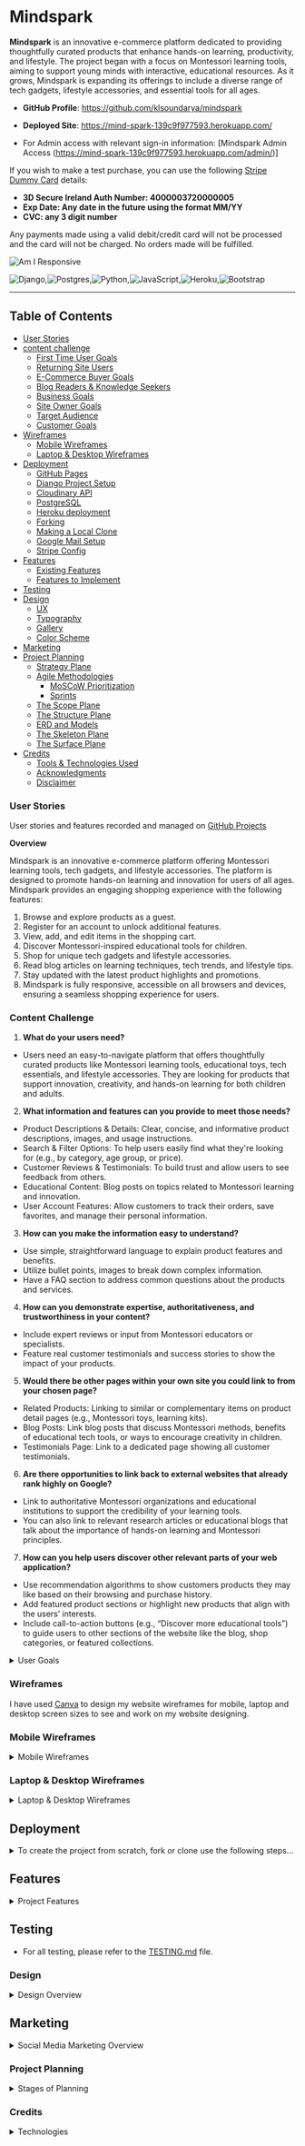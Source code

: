 # Mindspark

**Mindspark** is an innovative e-commerce platform dedicated to providing thoughtfully curated products that enhance hands-on learning, productivity, and lifestyle. The project began with a focus on Montessori learning tools, aiming to support young minds with interactive, educational resources. As it grows, Mindspark is expanding its offerings to include a diverse range of tech gadgets, lifestyle accessories, and essential tools for all ages.

- **GitHub Profile**: <https://github.com/klsoundarya/mindspark>
- **Deployed Site**: <https://mind-spark-139c9f977593.herokuapp.com/>

- For Admin access with relevant sign-in information: [Mindspark Admin Access (https://mind-spark-139c9f977593.herokuapp.com/admin/)]

If you wish to make a test purchase, you can use the following [Stripe Dummy Card](https://stripe.com/docs/testing) details:

- **3D Secure Ireland Auth Number: 4000003720000005**
- **Exp Date: Any date in the future using the format MM/YY**
- **CVC: any 3 digit number**

Any payments made using a valid debit/credit card will not be processed and the card will not be charged. No orders made will be fulfilled.

![Am I Responsive](read-me/am-i-responsive/am-i-responsive.JPG)

![Django](https://img.shields.io/badge/django-%23092E20.svg?style=for-the-badge&logo=django&logoColor=white),![Postgres](https://img.shields.io/badge/postgres-%23316192.svg?style=for-the-badge&logo=postgresql&logoColor=white),![Python](https://img.shields.io/badge/python-3670A0?style=for-the-badge&logo=python&logoColor=ffdd54),![JavaScript](https://img.shields.io/badge/javascript-%23323330.svg?style=for-the-badge&logo=javascript&logoColor=%23F7DF1E),![Heroku](https://img.shields.io/badge/heroku-%23430098.svg?style=for-the-badge&logo=heroku&logoColor=white),![Bootstrap](https://img.shields.io/badge/bootstrap-%238511FA.svg?style=for-the-badge&logo=bootstrap&logoColor=white)

<hr>

## Table of Contents

- [User Stories](#user-stories)
- [content challenge](#content-challenge)
  - [First Time User Goals](#first-time-user-goals)
  - [Returning Site Users](#returning-site-users)
  - [E-Commerce Buyer Goals](#e-commerce-buyer-goals)
  - [Blog Readers & Knowledge Seekers](#blog-readers-&-knowledge-seekers)
  - [Business Goals](#business-goals)
  - [Site Owner Goals](#site-owner-goals)
  - [Target Audience](#target-audience)
  - [Customer Goals](#customer-goals)
- [Wireframes](#wireframes)
  - [Mobile Wireframes](#mobile-wireframes)
  - [Laptop & Desktop Wireframes](#laptop--desktop-wireframes)
- [Deployment](#deployment)
  - [GitHub Pages](#github-pages)
  - [Django Project Setup](#django-project-setup)
  - [Cloudinary API](#cloudinary-api)
  - [PostgreSQL](#elephant-sql)
  - [Heroku deployment](#heroku-deployment)
  - [Forking](#forking)
  - [Making a Local Clone](#making-a-local-clone)
  - [Google Mail Setup](#google-mail-setup)
  - [Stripe Config](#stripe-config)
- [Features](#features)
  - [Existing Features](#existing-features)
  - [Features to Implement](#features-to-implement)
- [Testing](#testing)
- [Design](#design)
  - [UX](#ux)
  - [Typography](#typography)
  - [Gallery](#gallery)
  - [Color Scheme](#color-scheme)
- [Marketing](#marketing)
- [Project Planning](#project-planning)
  - [Strategy Plane](#strategy-plane)
  - [Agile Methodologies](#agile-methodologies)
    - [MoSCoW Prioritization](#moscow-prioritization)
    - [Sprints](#sprints)
  - [The Scope Plane](#the-scope-plane)
  - [The Structure Plane](#the-structure-plane)
  - [ERD and Models](#erd-and-models)
  - [The Skeleton Plane](#the-skeleton-plane)
  - [The Surface Plane](#the-surface-plane)
- [Credits](#credits)
  - [Tools & Technologies Used](#tools--technologies-used)
  - [Acknowledgments](#acknowledgements)
  - [Disclaimer](#disclaimer)


### User Stories

User stories and features recorded and managed on [GitHub Projects](<https://github.com/users/klsoundarya/projects/5>)

**Overview**

Mindspark is an innovative e-commerce platform offering Montessori learning tools, tech gadgets, and lifestyle accessories. The platform is designed to promote hands-on learning and innovation for users of all ages. Mindspark provides an engaging shopping experience with the following features:

1. Browse and explore products as a guest.
2. Register for an account to unlock additional features.
3. View, add, and edit items in the shopping cart.
4. Discover Montessori-inspired educational tools for children.
5. Shop for unique tech gadgets and lifestyle accessories.
6. Read blog articles on learning techniques, tech trends, and lifestyle tips.
7. Stay updated with the latest product highlights and promotions.
8. Mindspark is fully responsive, accessible on all browsers and devices, ensuring a seamless shopping experience for users.

### Content Challenge

1. **What do your users need?**
- Users need an easy-to-navigate platform that offers thoughtfully curated products like Montessori learning tools, educational toys, tech essentials, and lifestyle accessories. They are looking for products that support innovation, creativity, and hands-on learning for both children and adults.

2. **What information and features can you provide to meet those needs?**
- Product Descriptions & Details: Clear, concise, and informative product descriptions, images, and usage instructions.
- Search & Filter Options: To help users easily find what they're looking for (e.g., by category, age group, or price).
- Customer Reviews & Testimonials: To build trust and allow users to see feedback from others.
- Educational Content: Blog posts on topics related to Montessori learning and innovation.
- User Account Features: Allow customers to track their orders, save favorites, and manage their personal information.

3. **How can you make the information easy to understand?**
- Use simple, straightforward language to explain product features and benefits.
- Utilize bullet points, images to break down complex information.
- Have a FAQ section to address common questions about the products and services.

4. **How can you demonstrate expertise, authoritativeness, and trustworthiness in your content?**
- Include expert reviews or input from Montessori educators or specialists.
- Feature real customer testimonials and success stories to show the impact of your products.

5. **Would there be other pages within your own site you could link to from your chosen page?**
- Related Products: Linking to similar or complementary items on product detail pages (e.g., Montessori toys, learning kits).
- Blog Posts: Link blog posts that discuss Montessori methods, benefits of educational tech tools, or ways to encourage creativity in children.
- Testimonials Page: Link to a dedicated page showing all customer testimonials.

6. **Are there opportunities to link back to external websites that already rank highly on Google?**
- Link to authoritative Montessori organizations and educational institutions to support the credibility of your learning tools.
- You can also link to relevant research articles or educational blogs that talk about the importance of hands-on learning and Montessori principles.

7. **How can you help users discover other relevant parts of your web application?**
- Use recommendation algorithms to show customers products they may like based on their browsing and purchase history.
- Add featured product sections or highlight new products that align with the users’ interests.
- Include call-to-action buttons (e.g., “Discover more educational tools”) to guide users to other sections of the website like the blog, shop categories, or featured collections.


<!-- Some of the mentioned user stories have already been implemented, while the remaining ones from above content challenge are planned for future features. -->

<details>
<summary>User Goals</summary>
<br>

#### First time User Goals

- As a first-time user, I want to easily understand the purpose of Mindspark and how it supports hands-on learning, technology, and lifestyle improvement.
- As a first-time user, I want to browse product categories and see featured products to quickly find items that match my needs.
- As a first-time user, I want to read blog highlights to learn about educational tools, Montessori learning, and innovative gadgets.
- As a first-time user, I want the website to feel trustworthy and professional, with clear navigation and product descriptions.

#### Returning Site Users

- As a returning user, I want to explore new arrivals in Montessori learning tools, tech gadgets, and lifestyle products.
- As a returning user, I want to read fresh blog content that gives insights into learning methods, tech innovations, and practical tools.
- As a returning user, I want to check customer reviews and testimonials before making a purchase.
- As a returning user, I want a fast and simple checkout process for my orders.

#### E-Commerce Buyer Goals

- As a shopper, I want to search for specific products easily using filters and categories.
- As a shopper, I want to view detailed product descriptions with images to make informed purchasing decisions.
- As a shopper, I want to see secure payment options and track my order after purchasing.
- As a shopper, I want to read product recommendations based on my interests and past purchases.

#### Blog Readers & Knowledge Seekers

- As a blog reader, I want to access educational articles about Montessori learning, innovative tech, and lifestyle solutions.
- As a blog reader, I want to explore trending topics and see expert insights in hands-on education.
- As a blog reader, I want to share blogs on social media to spread valuable learning resources.

### Business Goals
Mindspark provides efficient admin functionality with an intuitive dashboard to manage:

- Product inventory for seamless additions and updates.
- Blog articles to keep customers engaged with insightful content.
- Order tracking and user management through the Django Admin Panel.
- Mindspark is designed to build a strong community of lifelong learners, tech enthusiasts, and parents looking for innovative educational tools. 

The platform's marketing efforts focus on:

- SEO-driven blog content to attract organic traffic.
- Social media promotions to engage with potential customers.
- Email newsletters to provide updates on new arrivals, trends, and exclusive offers

#### Site Owner Goals

- As the site owner, I want to showcase Mindspark’s vision and mission clearly on the homepage.
- As the site owner, I want to regularly update product listings to keep the inventory fresh and relevant.
- As the site owner, I want to ensure SEO optimization for better visibility and organic traffic growth.
- As the site owner, I want to engage with customers through blog content, testimonials, and social media.

### Target Audience

- Parents & Educators – Looking for Montessori tools to enhance learning for children.
- Young Professionals & Students – Searching for tech gadgets and lifestyle products to boost productivity.
- Innovative Learners & Thinkers – Interested in educational tools that encourage creativity and self-improvement.

### Customer Goals
Mindspark aims to provide a user-friendly shopping experience where customers can easily browse, learn about, and purchase innovative products. 
Customers are encouraged to:
- Find Montessori learning tools to support early education.
- Discover tech gadgets that enhance productivity and daily life.
- Stay informed through blog posts covering learning strategies, technology, and lifestyle trends.
- Register an account to manage purchases and receive exclusive updates.
- By offering high-quality educational and tech-based products, Mindspark empowers users to spark creativity and innovation in learning and everyday life.

</details>

### Wireframes

I have used [Canva](https://www.canva.com/) to design my website wireframes for mobile, laptop and desktop screen sizes to see and work on my website designing.

### Mobile Wireframes
<!-- learnt the dropdown from https://dev.to/asyraf/how-to-add-dropdown-in-markdown-o78 -->
<!-- My website has evolved from the initial wireframes I created earlier in the project. While the design now looks bit different from the original plan, I see this as a natural progression as the project developed. The changes reflect new ideas and insights that came up during the development process, resulting in a structure that aligns better with the project’s goals. -->

<details>
<summary>Mobile Wireframes</summary>
<br>

![phone wireframes](read-me/wireframes/mindspark-mobile-wireframe/1.png)
![phone wireframes](read-me/wireframes/mindspark-mobile-wireframe/2.png)
![phone wireframes](read-me/wireframes/mindspark-mobile-wireframe/3.png)
![phone wireframes](read-me/wireframes/mindspark-mobile-wireframe/4.png)
![phone wireframes](read-me/wireframes/mindspark-mobile-wireframe/5.png)
![phone wireframes](read-me/wireframes/mindspark-mobile-wireframe/6.png)
![phone wireframes](read-me/wireframes/mindspark-mobile-wireframe/7.png)
![phone wireframes](read-me/wireframes/mindspark-mobile-wireframe/8.png)
![phone wireframes](read-me/wireframes/mindspark-mobile-wireframe/9.png)
![phone wireframes](read-me/wireframes/mindspark-mobile-wireframe/10.png)
![phone wireframes](read-me/wireframes/mindspark-mobile-wireframe/11.png)
![phone wireframes](read-me/wireframes/mindspark-mobile-wireframe/12.png)
![phone wireframes](read-me/wireframes/mindspark-mobile-wireframe/13.png)
![phone wireframes](read-me/wireframes/mindspark-mobile-wireframe/14.png)
![phone wireframes](read-me/wireframes/mindspark-mobile-wireframe/15.png)
![phone wireframes](read-me/wireframes/mindspark-mobile-wireframe/16.png)


</details>

### Laptop & Desktop Wireframes

<details>
<summary>Laptop & Desktop Wireframes</summary>
<br>

![Laptop and desktop Wireframes](read-me/wireframes/mindspark-website-wireframe/1.png)
![Laptop and desktop Wireframes](read-me/wireframes/mindspark-website-wireframe/2.png)
![Laptop and desktop Wireframes](read-me/wireframes/mindspark-website-wireframe/3.png)
![Laptop and desktop Wireframes](read-me/wireframes/mindspark-website-wireframe/4.png)
![Laptop and desktop Wireframes](read-me/wireframes/mindspark-website-wireframe/5.png)
![Laptop and desktop Wireframes](read-me/wireframes/mindspark-website-wireframe/6.png)
![Laptop and desktop Wireframes](read-me/wireframes/mindspark-website-wireframe/7.png)
![Laptop and desktop Wireframes](read-me/wireframes/mindspark-website-wireframe/8.png)
![Laptop and desktop Wireframes](read-me/wireframes/mindspark-website-wireframe/9.png)
![Laptop and desktop Wireframes](read-me/wireframes/mindspark-website-wireframe/10.png)
![Laptop and desktop Wireframes](read-me/wireframes/mindspark-website-wireframe/11.png)
![Laptop and desktop Wireframes](read-me/wireframes/mindspark-website-wireframe/12.png)
![Laptop and desktop Wireframes](read-me/wireframes/mindspark-website-wireframe/13.png)
![Laptop and desktop Wireframes](read-me/wireframes/mindspark-website-wireframe/14.png)
![Laptop and desktop Wireframes](read-me/wireframes/mindspark-website-wireframe/15.png)
![Laptop and desktop Wireframes](read-me/wireframes/mindspark-website-wireframe/16.png)

</details>

## Deployment

<details>
<summary>To create the project from scratch, fork or clone use the following steps...</summary>
<br>

To begin this project from scratch, you must first create a new GitHub repository using the [Code Institute's Template](https://github.com/Code-Institute-Org/ci-full-template). This template provides the relevant tools to get you started. To use this template:

1. Log in to [GitHub](https://github.com/) or create a new account.
2. Navigate to the above CI Full Template.
3. Click '**Use this template**' -> '**Create a new repository**'.
4. Choose a new repository name and click '**Create repository from template**'.
5. In your new repository space, (choice of your IDE) click the button to generate a new workspace.

## Django Project Setup

1. Install Django and supporting libraries: 
   
- ```pip3 install 'django<4.2.16' gunicorn```
- ```pip3 install dj_database_url psycopg2```
- ```pip3 install dj3-cloudinary-storage```  
  
2. Once you have installed any relevant dependencies or libraries, such as the ones listed above, it is important to create a **requirements.txt** file and add all installed libraries to it with the ```pip3 freeze --local > requirements.txt``` command in the terminal.  
3. Create a new Django project in the terminal ```django-admin startproject mindspark .```
4. Create a new app example: ```python3 mangage.py startapp shop```
5. Add this to list of **INSTALLED_APPS** in **settings.py** - 'shop',
6. Create a superuser for the project to allow Admin access and enter credentials: ```python3 manage.py createsuperuser```
7. Migrate the changes with commands: ```python3 manage.py migrate```
8. An **env.py** file must be created to store all protected data such as the **DATABASE_URL**, **cloudinary** and **SECRET_KEY**. These may be called upon in your project's **settings.py** file along with your Database configurations. The **env.py** file must be added to your **gitignore** file so that your important, protected information is not pushed to public viewing on GitHub. For adding to **env.py**:

- ```import os```
- ```os.environ["DATABASE_URL"]="<copiedURLfromPostgreSQL>"```
- ```os.environ["SECRET_KEY"]="my_super^secret@key"```
  
For adding to **settings.py**:

- ```import os```
- ```import dj_database_url```
- ```if os.path.exists("env.py"):```
- ```import env```
- ```SECRET_KEY = os.environ.get('SECRET_KEY')``` (actual key hidden within env.py)  

9. Replace **DATABASES** with:

```
DATABASES = {
    'default': dj_database_url.parse(os.environ.get("DATABASE_URL"))
  }
```

10. Set up the templates directory in **settings.py**:
- Under ``BASE_DIR`` enter ``TEMPLATES_DIR = os.path.join(BASE_DIR, ‘templates’)``
- Update ``TEMPLATES = 'DIRS': [TEMPLATES_DIR]`` with:

```
os.path.join(BASE_DIR, 'templates'),
os.path.join(BASE_DIR, 'templates', 'allauth')
```

- Create the media, static and templates directories in top level of project file in IDE workspace.

11. A **Procfile** must be created within the project repo for Heroku deployment with the following placed within it: ```web: gunicorn mindspark.wsgi```
12. Make the necessary migrations again.

## Cloudinary API 

Cloudinary provides a cloud hosting solution for media storage. All users uploaded images in the mindspark project are hosted here.

Set up a new account at [Cloudinary](https://cloudinary.com/) and add your Cloudinary API environment variable to your **env.py** and Heroku Config Vars.
In your project workspace: 

- Add Cloudinary libraries to INSTALLED_APPS in settings.py 
- In the order: 
```
   'cloudinary_storage',  
   'django.contrib.staticfiles',  
   'cloudinary',
```
- Add to **env.py** and link up with **settings.py**: ```os.environ["CLOUDINARY_URL"]="cloudinary://...."``` 
- Set Cloudinary as storage for media and static files in settings.py:
- ```STATIC_URL = '/static/'```
```
  STATICFILES_STORAGE = 'cloudinary_storage.storage.StaticHashedCloudinaryStorage'  
  STATICFILES_DIRS = [os.path.join(BASE_DIR, 'static'), ]  
  STATIC_ROOT = os.path.join(BASE_DIR, 'staticfiles')‌  
  MEDIA_URL = '/media/'
  DEFAULT_FILE_STORAGE = 'cloudinary_storage.storage.MediaCloudinaryStorage'
```

## Deployment Process for PostgreSQL

To deploy **Mindspark** with PostgreSQL as the database, follow these steps:

A new database instance can be created from the [official website](https://www.postgresql.org/download/) for your project. 

#### 1. Configure PostgreSQL
   - Open the PostgreSQL command-line tool:
     ```bash
     sudo -u postgres psql
     ```
   - Create a new database:
     ```sql
     CREATE DATABASE mindspark_db;
     ```
   - Create a new user with a password:
     ```sql
     CREATE USER shop_admin WITH PASSWORD 'your_password';
     ```
   - Grant the user access to the database:
     ```sql
     ALTER ROLE shop_admin SET client_encoding TO 'utf8';
     ALTER ROLE shop_admin SET default_transaction_isolation TO 'read committed';
     ALTER ROLE shop_admin SET timezone TO 'UTC';
     GRANT ALL PRIVILEGES ON DATABASE mindspark_db TO shop_admin;
     ```
   - Exit the PostgreSQL prompt:
     ```sql
     \q
     ```

#### 2. Update Django Settings
   - In your Django project, go to `settings.py` and update the `DATABASES` setting:
     ```python
     DATABASES = {
         'default': {
             'ENGINE': 'django.db.backends.postgresql',
             'NAME': 'mindspark_db',
             'USER': 'mindspark_admin',
             'PASSWORD': 'your_password',
             'HOST': 'localhost',  # or IP address if using a remote server
             'PORT': '5432',       # default PostgreSQL port
         }
     }
     ```

#### 3. Apply Migrations
   - Run migrations to create the necessary tables in the PostgreSQL database:
     ```bash
     python manage.py migrate
     ```

#### 4. Verify the Setup
   - Start your Django server:
     ```bash
     python manage.py runserver
     ```
   - Visit your site to verify that the database is working as expected.

- From your user dashboard, retrieve the important 'postgres://....' value. Place the value within your **DATABASE_URL**  in your **env.py** file and follow the below instructions to place it in your Heroku Config Vars.

## Heroku Deployment

To start the deployment process , please follow the below steps:

1. Log in to [Heroku](https://id.heroku.com/login) or create an account if you are a new user.
2. Once logged in, in the Heroku Dashboard, navigate to the '**New**' button in the top, right corner, and select '**Create New App**'.
3. Enter an app name and choose your region. Click '**Create App**'.
4. In the Deploy tab, click on the '**Settings**', reach the '**Config Vars**' section and click on '**Reveal Config Vars**'. Here you will enter KEY:VALUE pairs for the app to run successfully. The KEY:VALUE pairs that you will need are your:

   - **DATABASE_URL**:**postgres://...**
   - **DISABLE_COLLECTSTATIC** of value '1' (N.B Remove this Config Var before deployment),
   - **SECRET_KEY** and value  
   - **AWS_ACCESS_KEY** and value
   - **AWS_SECRET_ACCESS_KEY** and value
   - **EMAIL_HOST_PASS** and value
   - **EMAIL_HOST_USER** and value
   - **STRIPE_PUBLIC_KEY** and value
   - **STRIPE_SECRET_KEY** and value
   - **STRIPE_WH_SECRET** and value
   - **USE_AWS** and value

5. Add the Heroku host name into **ALLOWED_HOSTS** in your projects **settings.py file** -> ```['herokuappname', ‘localhost’, ‘8000 port url’].```
2. Once you are sure that you have set up the required files including your requirements.txt and Procfile, you have ensured that **DEBUG=False**, save your project, add the files, commit for initial deployment and push the data to GitHub.
3. Go to the '**Deploy**' tab and choose GitHub as the Deployment method.
4. Search for the repository name, select the branch that you would like to build from, and connect it via the '**Connect**' button.
5. Choose from '**Automatic**' or '**Manual**' deployment options, I chose the 'Manual' deployment method. Click '**Deploy Branch**'.
6.  Once the waiting period for the app to build has finished, click the '**View**' link to bring you to your newly deployed site. If you receive any errors, Heroku will display a reason in the app build log for you to investigate. **DISABLE_COLLECTSTATIC**  may be removed from the Config Vars once you have saved and pushed an image within your project.

#### Forking

By forking the GitHub Repository, we make a copy of the original repository on our GitHub account to view and/or make changes without affecting the original owner's repository.

You can fork this repository by using the following steps:

1. Log in to GitHub and locate the [mindspark repository](https://github.com/klsoundarya/mindspark)
2. At the top of the Repository (not top of page) just above the "Settings" Button on the menu, locate the "Fork" Button.
3. Once clicked, you should now have a copy of the original repository in your own GitHub account!

### Making a Local Clone

1. Log in to GitHub and locate the [mindspark repository](https://github.com/klsoundarya/mindspark)
2. Find the Code button situated above the file list and give it a click.
3. Choose your preferred cloning method — whether it's HTTPS, SSH, or GitHub and hit the copy button to copy the URL to your clipboard.
4. Launch Git Bash or Terminal.
5. Navigate to the directory where you want the cloned directory to reside.
6. In your IDE Terminal, input the following command to clone the repository:

> git clone <https://github.com/klsoundarya/mindspark>

__Press Enter and your local clone will be created.__

7. Using the ``pip3 install -r requirements.txt`` command, the dependencies and libraries needed for **Mindspark** will be installed.
8. Set up your **env.py** file and from the above steps for Cloudinary and PostgreSQL, gather the Cloudinary API key and the PostgreSQL url for additon to your code.
9. Ensure that your **env.py** file is placed in your **.gitignore** file and follow the remaining steps in the above Django Project Setup section before pushing your code to GitHub.

## Google Mail Setup

1. Create a Gmail Account to manage emails for your Mindspark project.
2. Enable 2-Step Verification:
  - Go to **Settings** -> **Other Google Account Settings** -> **Accounts** -> **Import** -> **Other Account Settings**.
  - Activate 2-Step Verification for enhanced security.
3. Generate an App Password:
  - Navigate to **App Passwords** under Security Settings.
  - Select **Other** and enter a name (e.g., "Mindspark").
4. Click **Create** and copy the 16-digit app password provided.
5. Configure Django Email Settings in `settings.py`:
  - Add the EMAIL_HOST_USER (your Gmail address).
  - Add the EMAIL_HOST_PASS (the generated app password).
6. Update Heroku Config Vars:
  - Add EMAIL_HOST_USER and EMAIL_HOST_PASS to your Heroku environment variables.

## Stripe Config

Mindspark uses Stripe API for secure payment processing. Follow these steps to set up Stripe:

1. Create a Stripe Account and log in to the Stripe Dashboard.
2. Obtain Test API Keys:
  - In the Stripe Dashboard, navigate to **Developers → API Keys**.
  - Copy your `STRIPE_PUBLIC_KEY` and `STRIPE_SECRET_KEY`.
3. Update Environment Variables:
  - Store STRIPE_PUBLIC_KEY and STRIPE_SECRET_KEY in env.py.
  - Connect them in `settings.py` using environment variables.
4. Add these keys to your Heroku Config Vars.
5. Set Up Webhooks for Payment Security:
  - In Stripe Dashboard, go to **Developers** → **Webhooks**.
  - Click **Add Endpoint** and enter: https://your-heroku-app-url/checkout/wh.
6. Select **Retrieve all events** and **save the endpoint**.
7. Secure Webhooks:
  - Generate a **STRIPE_WH_SECRET** key.
  - Add it to env.py, settings.py, and Heroku Config Vars as before.


</details>


## Features

<details>
<summary>Project Features</summary>
<br>

### Existing Features

**Home Page:**

- Displays a welcoming layout with carousel about images showcasing the website features, and essential navigation links.
- Offers quick access to the most popular or recently updated blog posts.
- Allows users to leave a review, it has options of edit and delete for the respective users.

**Blog Page:**

- Displays a list of blog articles related to Montessori learning tools, gadgets, and lifestyle accessories.
- Includes article images, titles, publication dates, and short excerpts.
- Provides a "Read More" button to access full articles.
- Enables filtering by category or keyword search for easy navigation.

**Shop Page:**

- Displays all available products categorized for easy browsing.
- Allows users to filter products by price, category, and popularity.
- Includes pagination to enhance user experience.

**Product-detail Posts:**

- Displays detailed information about a selected product, including title, description, price, and images.
- Shows available stock and an option to add the product to the cart or wishlist.
- Provides customer reviews and ratings for transparency.
- Displays related product recommendations.

**Contact Page:**

- Contains a contact form for users to reach out to the website administrators.
- Displays relevant contact information, including email and social media links.

**Newsletter subscription:**

- Users can subscribe to the newsletter by entering their email in the designated field on the website.  
- The subscription details, includes user's email in the audience section, where the info is securely stored in the **Mailchimp dashboard**, allowing for easy management and communication.

![mailchimp](read-me/features/mailchimp.JPG)

**Password Update:**

- Users can update their password via a secure form.
- Ensures password strength guidelines are followed (e.g., minimum length, no common passwords).
- Provides a confirmation message upon successful password update.

**My profile:**

- Displays user information, including name, email, and order history.
- Allows users to update their personal details.
- Provides easy navigation to wishlist, cart, and order history.


**Add a product:**
(For Admin or Authorized Users)

- Allows authorized users to add new products with images, descriptions, and pricing.
- Enables category selection and inventory management.
- Provides an intuitive interface for quick product additions.

**Wishlist:**

- Enables users to save favorite products for later purchase.
- Provides an option to move wishlist items to the cart directly.
- Displays product availability and price updates.

**Cart:**

- Displays all selected products with their prices, quantities, and total cost.
- Allows users to update product quantities or remove items.
- Provides a "Proceed to Checkout" button for payment.

**Checkout:**

- Allows users to enter shipping and billing details.
- Provides multiple payment options (Stripe integration).
- Displays order summary before final confirmation.
- Includes secure transaction processing.

**Thank you checkout**

- Displays order confirmation and estimated delivery time.
- Provides an order reference number for tracking.
- Encourages users to continue shopping or explore the home.

**Delete Account:**

- Allows users to delete their account from mindspark.

**Login:**

- Authenticated users can log in to access personalized features like updating profile delivery information, saving the user profile details.
- Supports username/email and password-based authentication.

**Logout:**

- Logged-in users can log out to end their session and return to the public view of login site.

**AllAuth**  

Django AllAuth is a versatile framework designed to handle user registration, login, email verification, password forgot and authentication seamlessly. It ensures secure access control by managing registered and unregistered users, determining what content is accessible on the "Mindspark" website.

The setup process for AllAuth included the following steps:

- Installing the package as a project dependency.
- Adding it to the INSTALLED_APPS section in settings.py.
- Configuring the AUTHENTICATION_BACKENDS as recommended in the AllAuth documentation.
- Including AllAuth URLs in the project's urls.py file for routing.
- Running database migrations to create the required authentication-related tables.

**CSRF Tokens** 

CSRF (Cross-Site Request Forgery) tokens are security features included in every form on the site. These tokens help ensure that form submissions are authenticated and come from legitimate users. Without CSRF tokens, the website could be vulnerable to malicious attacks where unauthorized users might attempt to steal sensitive user data or perform actions without permission.

- When links are broken users can see the custom error code for 400, 403, 404, 500 pages.

There are media query breakpoints. This convenient feature allows users to easily access different sections of the website, making the browsing experience smoother and more efficient.

| Features        	| Desktop                                            	| Phone                                            	|
|-----------------	|----------------------------------------------------	|--------------------------------------------------	|
| Top Header       |![top header](read-me/features/desktop/top-header.jpg)| ![top header](read-me/features/phone/top-header.jpg)|
| Nav            	  | ![nav](read-me/features/desktop/nav.jpg)           	| ![nav](read-me/features/phone/nav.jpg)           	|
| Footer          	| ![footer](read-me/features/desktop/footer.jpg)     	| ![footer](read-me/features/phone/footer.jpg)     	|
| Alert          	| ![alert](read-me/features/desktop/alert.JPG)     	| ![alert](read-me/features/phone/alert.JPG)     	|
| Home            	| ![home](read-me/features/desktop/1.PNG)            	| ![home](read-me/features/phone/1.PNG)            	|
| Blog           	| ![blog](read-me/features/desktop/2.jpg)           	| ![blog](read-me/features/phone/2.jpg)           	|
| Shop          	| ![shop](read-me/features/desktop/3.jpg)          	| ![shop](read-me/features/phone/3.JPG)          	|
| Product-detail          	| ![product](read-me/features/desktop/4.jpg)          	| ![product](read-me/features/phone/4.JPG)          	|
| Shop-Footer   	| ![shop-footer](read-me/features/desktop/5.jpg)   	| ![shop-footer](read-me/features/phone/5.jpg)   	|
| Contact         	| ![contact](read-me/features/desktop/6.JPG)         	| ![contact](read-me/features/phone/6.JPG)         	|
| Log In          	| ![login](read-me/features/desktop/7.jpg)           	| ![login](read-me/features/phone/7.JPG)           	|
| Log Out         	| ![logout](read-me/features/desktop/8.jpg)          	| ![logout](read-me/features/phone/8.JPG)          	|
| Sign Up         	| ![sign Up](read-me/features/desktop/9.JPG)         	| ![sign Up](read-me/features/phone/9.JPG)         	|
| FAQ        	| ![faq](read-me/features/desktop/10.JPG)         	| ![faq](read-me/features/phone/10.JPG)         	|
| Update Password 	| ![Update Password](read-me/features/desktop/11.JPG) 	| ![Update Password](read-me/features/phone/11.JPG) 	|
| Delete Account 	| ![Delete Account](read-me/features/desktop/12.JPG) 	| ![Delete Account](read-me/features/phone/12.JPG) 	|
| My Profile  	| ![My Profile](read-me/features/desktop/13.JPG) 	| ![My Profile](read-me/features/phone/13.JPG) 	|
| Add a Product 	| ![add product](read-me/features/desktop/14.JPG) 	| ![add product](read-me/features/phone/14.JPG) 	|
| Wishlist 	| ![wishlist](read-me/features/desktop/15.JPG) 	| ![wishlist](read-me/features/phone/15.JPG) 	|
| Cart 	| ![cart](read-me/features/desktop/16.JPG) 	| ![cart](read-me/features/phone/16.JPG) 	|
| Checkout 	| ![checkout](read-me/features/desktop/17.JPG) 	| ![checkout](read-me/features/phone/17.JPG) 	|
| Thank You 	| ![thank you](read-me/features/desktop/18.JPG) 	| ![thank you](read-me/features/phone/18.JPG) 	|


## Features to Implement

While the Mindspark project includes core functionalities, future improvements and enhancements will further refine the user experience and expand its capabilities. Below are planned features to be implemented:

**AI-Powered Product Recommendations:**

- Implement an AI-based recommendation system that suggests products based on user browsing history, wishlist, and purchase behavior.
- Display "You May Also Like" and "Frequently Bought Together" sections on product pages.

**User Reviews & Ratings System**

- Allow users to leave product reviews and ratings.
- Implement a review approval system for moderation before publishing.
- Display average product ratings on shop and product detail pages.

**Blog Enhancement**

- Enable comments and discussions on blog posts.
- Implement a "Related Articles" section to encourage further reading.
- Allow users to bookmark or share articles on social media.

**Social Media Integration**

- Enable social media logins (Google, Facebook) for seamless account creation.
- Implement share buttons on product and blog pages for social engagement.
- Auto-post new product launches and blog updates to linked social media accounts.

**Wishlist Improvements**

- Enable users to categorize and save multiple wishlists (e.g., "For Kids," "Tech Gadgets").
- Provide an option to share wishlists with friends and family.

**Subscription & Newsletter Integration**

- Allow users to subscribe to newsletters for updates on new products and special deals.
- Implement automated email campaigns for abandoned carts and personalized offers.

</details>

## Testing
- For all testing, please refer to the [TESTING.md](TESTING.md) file.

### Design

<details>
<summary>Design Overview</summary>
<br>

## UX

### Five Planes of User Experience

The five planes are like layers that designers think about when making things for people to use. It starts with big ideas and end with the actual look and feel of what users interact with.


#### Typography

Mindspark incorporates a mix of playful yet professional typefaces to enhance readability and engagement. The primary fonts used are:

- Emilys Candy (Serif) – Adds a creative and fun touch, making learning tools visually appealing.
- Arial (Sans-serif) – Ensures a clean and modern look, improving readability across devices.
- Fondamento (Serif) – Provides an elegant, handwritten feel, reinforcing the Montessori-inspired theme.
- Kavoon, Merriweather, Lucida Sans Regular, Verdana (Sans-serif & Serif mix) – Offers versatility and a balance between decorative and readable text.
- Font Awesome 6 Free – Used for icons and UI elements to enhance navigation and user experience.

#### Gallery

- All app design, wireframes, favicon, structured images for readme are sourced  from [Canva](https://www.canva.com/).

#### Color Scheme

- #ffe552 (Bright Yellow) – Highlights important elements and call-to-action buttons, creating an engaging experience.
- #001d5a (Deep Blue) – Used for text and accents, adding depth and contrast.
- #bfa616 (Golden Hue) – Adds a touch of elegance, often used in branding elements.
- #f3f5f5 (Soft Grayish White) – Provides a neutral, clean background for content sections.
- #666 (Muted Gray) – Used for secondary text to maintain readability without overpowering key content.
- #28a745 (Green) & #ffc107 (Amber) – Utilized for success and warning messages, making alerts clear and intuitive.
- #000000ec (Dark Black) – Enhances contrast for footers and overlays, ensuring accessibility.
- #dc3545 (Vibrant Red) – Used sparingly for error messages and urgent notifications.
- #f7f7f8 (Light Gray) – Maintains a soft, minimalist aesthetic for backgrounds.
- #777 (Neutral Gray) – Provides subtle contrast for body text and UI components.

![Primary colors used](read-me/features/color-scheme.png)

</details>

## Marketing

<details>
<summary>Social Media Marketing Overview</summary>
<br>

A dedicated [Mindspark Facebook Page] (https://www.facebook.com/profile.php?id=61569773265756) and [Instagram account](https://www.instagram.com/mind.spark2/) have been created to enhance brand visibility, engage with the target audience, and drive traffic to the Mindspark e-commerce platform. These social media platforms serve as primary channels for promoting Montessori learning tools, tech gadgets, and lifestyle accessories.

**Facebook & Instagram Strategy**
- Regular posts on both platforms will focus on:

  - Showcasing new and featured products.
  - Sharing informative content about Montessori learning and tech innovations.
  - Announcing exclusive deals, discounts, and limited-time offers.
  - Posting user testimonials and customer stories to build trust.
  - Engaging with followers through interactive content such as polls, quizzes, and live Q&A sessions.
  - Running paid ad campaigns and utilizing Facebook’s ‘Boost’ feature to extend reach to potential customers.
  - By maintaining an active presence on both Facebook and Instagram, Mindspark aims to create a strong community of parents, educators, and tech enthusiasts who are   - passionate about hands-on learning and innovation.

**SEO & Keyword Optimization**
Mindspark incorporates researched keywords into social media content, website meta tags, and product descriptions to improve search engine ranking. These keywords include:

- Montessori learning tools
- STEM educational toys
- Hands-on learning products
- Innovative tech gadgets
- Montessori toys for kids
- Educational tools for all ages
- Creative learning resources
- STEM kits for children
- Shop Montessori essentials
- Buy interactive learning gadgets
- Search Engine Optimization (SEO) Features

To further optimize online visibility, Mindspark includes:

 - Meta tags & descriptions in the website’s <head> section, using relevant keywords to improve search engine indexing.
 - sitemap.xml & robots.txt files to guide search engines on crawling site content effectively, enhancing SEO ranking.
 - Alt text on images to improve accessibility and searchability of product images.
 - By leveraging social media marketing and SEO strategies, Mindspark aims to establish itself as a trusted brand for innovative learning tools and gadgets, reaching a wider audience and increasing customer engagement.

*Mindspark Facebook Business Page*
![Mindspark Facebook Business Page](read-me/features/marketing/fb-1.JPG)
![Mindspark Facebook Business Page](read-me/features/marketing/fb-2.JPG)
![Mindspark Facebook Business Page](read-me/features/marketing/fb-3.JPG)
*Mindspark Instagram Page*
![Mindspark Instagram Page](read-me/features/marketing/insta-1.JPG)
![Mindspark Instagram Page](read-me/features/marketing/insta-2.JPG)

</details>

### Project Planning 

<details>
<summary>Stages of Planning</summary>
<br>

## Strategy Plane

The "Mindspark" website is an innovative e-commerce platform dedicated to providing thoughtfully curated products that enhance hands-on learning, productivity, and lifestyle. The project began with a focus on Montessori learning tools, aiming to support young minds with interactive, educational resources.

## Agile Methodologies

The development of the "Mindspark" website followed Agile methodologies, focusing on iterative progress and continuous feedback. I used my [Github Projects Board](https://github.com/users/klsoundarya/projects/5) to plan and document all of my work.

### MoSCoW Prioritization

For the development of **Mindspark**, I applied the **MoSCoW Prioritization Method** to efficiently manage features and ensure that key elements were delivered on time:

**Must Haves:** These are the essential features needed to launch the MVP. They include:

- User registration and authentication system.
- Home page with Latest Blog Highlights, about us with Shop Now button.
- A product catalog with shopping cart functionality.
- The ability for users to add products to their cart and checkout.
- An e-commerce page showcasing the products, sorting features, related products.
- Integration with payment systems like Stripe.

**Should Haves:** These features are important but not essential for the initial release:

- Product reviews and ratings.
- Product search and filter functionality.
- User profile management and order history.

**Could Haves:** Features that add extra value but are not necessary for the MVP:

- Email notifications for order confirmation and shipping updates.
- User wishlist functionality.
- Interactive educational content related to Montessori tools.

**Won’t Haves:** Features excluded or deprioritized for this release:

- Multi-language support.
- Advanced recommendation system.

This prioritization helped keep the project focused on key features while leaving room for future enhancements.

### Sprints

The project was broken down into sprints to help structure development and ensure timely delivery of core features. Each sprint is planned from the project starting in December and a deadline of March 3rd for submission.

**Sprint 1:**

- Set up the project environment and database.
- Developed models for products, categories, and users.
- Implemented basic user authentication (login, signup, logout).
- Created Home page with featured products and categories.

**Retrospection:** The sprint went well, but it took a bit longer than expected to implement the user authentication system.

**Sprint 2:**

- Built out the product catalog page.
- Implemented basic shopping cart functionality.
- Started integration with Stripe payment system.
- Designed a responsive layout using Bootstrap.

**Retrospection:** The cart system worked smoothly, but we realized a few UI tweaks were needed for a more intuitive experience.

**Sprint 3:**

- Finalized product pages and checkout process.
- Added product details pages with images and descriptions.
- Integrated Stripe for payment processing.
- Implemented product search and filters.

**Retrospection:** There were some bugs in the Stripe integration, but they were resolved by adjusting payment handling.

**Sprint 4:**

- Developed user profile management (view/edit profile, order history).
- Added functionality for users to view past orders.
- Integrated product reviews and ratings.
- Added newsletter subscription feature.

**Retrospection:** This sprint was productive; however, some UI aspects still need refining.

**Sprint 5:**

- Enhanced checkout page with shipping details.
- Refined product filtering and sorting system.
- Completed Stripe and checkout testing for bugs.
- Worked on product recommendations based on user preferences.

**Retrospection:** Integration and testing went smoothly, but some more optimizations are needed for product recommendations.

**Sprint 6:**

- Added wishlist functionality for logged-in users.
- Created educational content for product page (Montessori tools).
- Refined the order confirmation and email notifications.

**Retrospection:** The wishlist feature is a nice-to-have but could be improved with better UI.

**Sprint 7:**

- Finalized order history page for users.
- Completed all Stripe testing and deployed to production.
- Completed database schema optimization.

**Retrospection:** Some minor fixes were needed after testing, but overall everything is working well.

**Sprint 8:**

- Refined user interface across all pages.
- Focused on adding missing features and bug fixes.
- Implemented final design adjustments.
- Start preparing for deployment.

**Retrospection:** The sprint was smooth, and now the site is nearly complete with final touches before submission.

#### The Scope Plane

The website will include core features such as:

- Product catalog with product details, images, and descriptions.
- User authentication system (registration, login, logout).
- Shopping cart and checkout with Stripe payment integration.
- User profile and order history.
- Wishlist and product reviews.
- Educational content on Montessori principles and tools.

Future plans include adding additional features like multi-language support, and a mobile app.
  
#### The Structure Plane

The website is structured with a clear navigation system, featuring dedicated pages for Home, Blog, Shop, Contact, Search bar, Wishlist, Cart and user account management (Product Management, Login, Logout, Signup, Delete Account, Profile settings, Password Update, FAQs), ensuring a seamless user experience.

#### ERD and Models:

For Entity Relationship Diagram (ERD), below is an overview of the models that i used:

**Blog:** Represents article information (title, content, published, created_at, updated_at, image).
**Shop:** Stores product details, order, category (name,  friendly_name, description, price, delivery, reviews_count, discount, in_stock, image, category, age_group, sku, rating).
**Wishlist:** Stores products users have saved (user, product, added_at).
**Testimonials:** Stores user reviews (user, message, rating, created_at).
**Profiles**: Represents FAQs  ( question, answer, is_active, created_at, updated_at), 
stores deleted user details ( username, email, deleted_at) and 
User delivery information (user, default_phone_number, default_street_address1, default_street_address2, default_town_or_city, default_county, default_postcode, default_country).
**Contact Us:** Represents user contact messages (name, email, message, created_at, read).
**Checkout:** Stores items data and user delivery information (
 order_number, full_name, user_profile, email, phone_number, country, postcode, town_or_city, street_address1, street_address2, county, date, delivery_cost, order_total, grand_total, original_cart, stripe_pid, order, product, quantity, lineitem_total).


#### The Skeleton Plane

Please refer to the [Wireframes](#wireframes) section.

#### The Surface Plane

[View the live site here.](https://mind-spark-139c9f977593.herokuapp.com/)

</details>

### Credits

<details>
<summary>Technologies</summary>
<br>

### Tools & Technologies Used

The following technologies were used in this overall project.

- My project is inspired from [code institute](https://learn.codeinstitute.net/) Boutique Ado walkthrough project .
- I used [Canva](https://www.canva.com/) to create the color scheme, readme images collage, favicon image, wireframes.
- Additionally, I used [freepik](https://www.freepik.com/), [remove bg](https://www.remove.bg/), [templates hub](https://www.templateshub.net/templates/e-commerce), [app.leonardo.ai](https://leonardo.ai/), [imagekit.io](https://imagekit.io/), [contrast checker](https://coolors.co/contrast-checker) for images and website.
- [ChatGPT](https://chat.openai.com/), [Grammarly](https://app.grammarly.com/) and a [plagiarism checker](https://www.duplichecker.com/) is used to review the text, code and ensure there were no grammar or spelling mistakes.
- I used [Am I Responsive](https://ui.dev/amiresponsive) design to show my webiste in various screen sizes.
- [CI Python Linter](https://pep8ci.herokuapp.com/) is been used to check for the bugs
- I referred to resources such as [stack overflow](https://stackoverflow.com/), [W3Schools](https://www.w3schools.com/css/default.asp) for assistance in understanding code in few places and finding answers to questions relevant to my coding.
- [Django Docs](https://www.djangoproject.com/) used as the resources.
- [Visual Studio Code](https://code.visualstudio.com/) used as a remote code editor.
- [GitHub](https://github.com) used for secure online code storage.
- [Heroku](https://www.heroku.com/) used for hosting the deployed back-end site.
- [Git](https://git-scm.com/) was used for version control by utilizing the command line terminal in VS code to commit and Push to GitHub.
- Added high contrast text against the background color in many places, which improves readability for users with visual impairments.
- Focus [Bootstrap](https://getbootstrap.com/docs/5.0/getting-started/introduction/) styles are applied to interactive elements like links and buttons, making it easier for keyboard users to navigate site.
- Used media queries and responsive design principles to ensure that website is accessible on a variety of devices, including mobile phones and tablets.
- [Favicon.io](https://favicon.io/favicon-converter/) is used to create the various favicon files for my website.
- [Font Awesome](https://fontawesome.com/) icons were used throughout my project.
- [cloud convert](https://cloudconvert.com/png-to-webp) was used to convert from PNG to webp.
- I utilized Font Joy and Google Fonts for font pairing and to visualize the look and feel of my website.

### Acknowledgements

- I want to express my gratitude to my Code Institute mentor, [Dick Vlaanderen](https://github.com/dickvla), for his invaluable support, encouragement, and feedback throughout this project.
- I would like to thank my Cohort Facilitator, [lewis](https://github.com/LewisMDillon), for guidance and support, providing us with the relevant learning materials, 
- I would like to thank my fellow teammates to be sharing their knowledge and
- I personally want to thank my partner for his critique review and unwavering support, belief, and feedback.

### Disclaimer

> I Used my previous project readme as a reference to write the documentation (my previous project link is: <https://github.com/klsoundarya/echo-of-animals>).

</details>